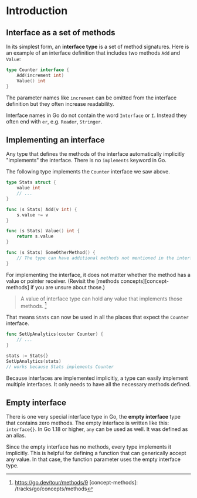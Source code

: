 # Introduction

## Interface as a set of methods

In its simplest form, an **interface type** is a set of method signatures.
Here is an example of an interface definition that includes two methods `Add` and `Value`:

```go
type Counter interface {
    Add(increment int)
    Value() int
}
```

The parameter names like `increment` can be omitted from the interface definition but they often increase readability.

Interface names in Go do not contain the word `Interface` or `I`.
Instead they often end with `er`, e.g. `Reader`, `Stringer`.

## Implementing an interface

Any type that defines the methods of the interface automatically implicitly "implements" the interface.
There is no `implements` keyword in Go.

The following type implements the `Counter` interface we saw above.

```go
type Stats struct {
    value int
    // ...
}

func (s Stats) Add(v int) {
    s.value += v
}

func (s Stats) Value() int {
    return s.value
}

func (s Stats) SomeOtherMethod() {
    // The type can have additional methods not mentioned in the interface.
}
```

For implementing the interface, it does not matter whether the method has a value or pointer receiver.
(Revisit the [methods concepts][concept-methods] if you are unsure about those.)

> A value of interface type can hold any value that implements those methods. [^1]

That means `Stats` can now be used in all the places that expect the `Counter` interface.

```go
func SetUpAnalytics(couter Counter) {
    // ...
}

stats := Stats{}
SetUpAnalytics(stats)
// works because Stats implements Counter
```


Because interfaces are implemented implicitly, a type can easily implement multiple interfaces.
It only needs to have all the necessary methods defined.

## Empty interface

There is one very special interface type in Go, the **empty interface** type that contains zero methods.
The empty interface is written like this: `interface{}`.
In Go 1.18 or higher, `any` can be used as well. It was defined as an alias.

Since the empty interface has no methods, every type implements it implicitly.
This is helpful for defining a function that can generically accept any value.
In that case, the function parameter uses the empty interface type.

[^1]: https://go.dev/tour/methods/9
[concept-methods]: /tracks/go/concepts/methods
